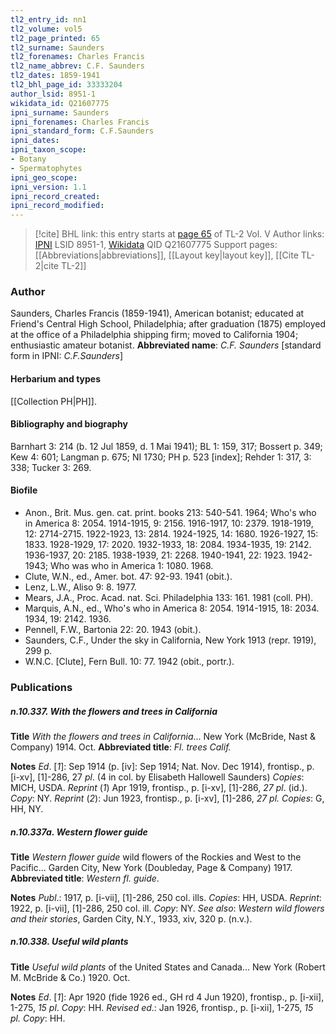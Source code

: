 ```yaml
---
tl2_entry_id: nn1
tl2_volume: vol5
tl2_page_printed: 65
tl2_surname: Saunders
tl2_forenames: Charles Francis
tl2_name_abbrev: C.F. Saunders
tl2_dates: 1859-1941
tl2_bhl_page_id: 33333204
author_lsid: 8951-1
wikidata_id: Q21607775
ipni_surname: Saunders
ipni_forenames: Charles Francis
ipni_standard_form: C.F.Saunders
ipni_dates: 
ipni_taxon_scope: 
- Botany
- Spermatophytes
ipni_geo_scope: 
ipni_version: 1.1
ipni_record_created: 
ipni_record_modified:
---
```


> [!cite] BHL link: this entry starts at [page 65](https://www.biodiversitylibrary.org/page/33333204) of TL-2 Vol. V
> Author links: [IPNI](https://www.ipni.org/a/8951-1) LSID 8951-1, [Wikidata](https://www.wikidata.org/wiki/Q21607775) QID Q21607775
> Support pages: [[Abbreviations|abbreviations]], [[Layout key|layout key]], [[Cite TL-2|cite TL-2]]

### Author

Saunders, Charles Francis (1859-1941), American botanist; educated at Friend's Central High School, Philadelphia; after graduation (1875) employed at the office of a Philadelphia shipping firm; moved to California 1904; enthusiastic amateur botanist. 
**Abbreviated name**: *C.F. Saunders* \[standard form in IPNI: *C.F.Saunders*\]

#### Herbarium and types

[[Collection PH|PH]].

#### Bibliography and biography

Barnhart 3: 214 (b. 12 Jul 1859, d. 1 Mai 1941); BL 1: 159, 317; Bossert p. 349; Kew 4: 601; Langman p. 675; NI 1730; PH p. 523 \[index\]; Rehder 1: 317, 3: 338; Tucker 3: 269.

#### Biofile

- Anon., Brit. Mus. gen. cat. print. books 213: 540-541. 1964; Who's who in America 8: 2054. 1914-1915, 9: 2156. 1916-1917, 10: 2379. 1918-1919, 12: 2714-2715. 1922-1923, 13: 2814. 1924-1925, 14: 1680. 1926-1927, 15: 1833. 1928-1929, 17: 2020. 1932-1933, 18: 2084. 1934-1935, 19: 2142. 1936-1937, 20: 2185. 1938-1939, 21: 2268. 1940-1941, 22: 1923. 1942-1943; Who was who in America 1: 1080. 1968.
- Clute, W.N., ed., Amer. bot. 47: 92-93. 1941 (obit.).
- Lenz, L.W., Aliso 9: 8. 1977.
- Mears, J.A., Proc. Acad. nat. Sci. Philadelphia 133: 161. 1981 (coll. PH).
- Marquis, A.N., ed., Who's who in America 8: 2054. 1914-1915, 18: 2034. 1934, 19: 2142. 1936.
- Pennell, F.W., Bartonia 22: 20. 1943 (obit.).
- Saunders, C.F., Under the sky in California, New York 1913 (repr. 1919), 299 p.
- W.N.C. \[Clute\], Fern Bull. 10: 77. 1942 (obit., portr.).

### Publications

##### n.10.337. With the flowers and trees in California

**Title**
*With the flowers and trees in California*... New York (McBride, Nast & Company) 1914. Oct.
**Abbreviated title**: *Fl. trees Calif.*

**Notes**
*Ed*. \[*1*\]: Sep 1914 (p. \[iv\]: Sep 1914; Nat. Nov. Dec 1914), frontisp., p. \[i-xv\], \[1\]-286, 27 *pl*. (4 in col. by Elisabeth Hallowell Saunders) *Copies*: MICH, USDA.
*Reprint* (*1*) Apr 1919, frontisp., p. \[i-xv\], \[1\]-286, *27 pl*. (id.). *Copy*: NY.
*Reprint* (*2*): Jun 1923, frontisp., p. \[i-xv\], \[1\]-286, *27 pl. Copies*: G, HH, NY.

##### n.10.337a. Western flower guide

**Title**
*Western flower guide* wild flowers of the Rockies and West to the Pacific... Garden City, New York (Doubleday, Page & Company) 1917.
**Abbreviated title**: *Western fl. guide*.

**Notes**
*Publ*.: 1917, p. \[i-vii\], \[1\]-286, 250 col. ills. *Copies*: HH, USDA.
*Reprint*: 1922, p. \[i-vii\], \[1\]-286, 250 col. ill. *Copy*: NY.
*See also*: *Western wild flowers and their stories*, Garden City, N.Y., 1933, xiv, 320 p. (n.v.).

##### n.10.338. Useful wild plants

**Title**
*Useful wild plants* of the United States and Canada... New York (Robert M. McBride & Co.) 1920. Oct.

**Notes**
*Ed*. \[*1*\]: Apr 1920 (fide 1926 ed., GH rd 4 Jun 1920), frontisp., p. \[i-xii\], 1-275, *15 pl*.
*Copy*: HH.
*Revised ed*.: Jan 1926, frontisp., p. \[i-xii\], 1-275, *15 pl. Copy*: HH.
